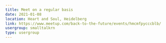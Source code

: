 ```yaml
---
title: Meet on a regular basis
date: 2021-01-08
location: Heart and Soul, Heidelberg
link: https://www.meetup.com/back-to-the-future/events/hmcmfpycccblb/
usergroup: smalltalkrn
type: usergroup
---
```

